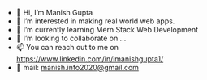- 👋 Hi, I’m Manish Gupta
- 👀 I’m interested in making real world web apps.
- 🌱 I’m currently learning Mern Stack Web Development
- 💞️ I’m looking to collaborate on ...
- 📫 You can reach out to me on https://www.linkedin.com/in/imanishgupta1/
- 📧  mail: manish.info2020@gmail.com

<!---
manishgupta416/manishgupta416 is a ✨ special ✨ repository because its `README.md` (this file) appears on your GitHub profile.
You can click the Preview link to take a look at your changes.
--->
